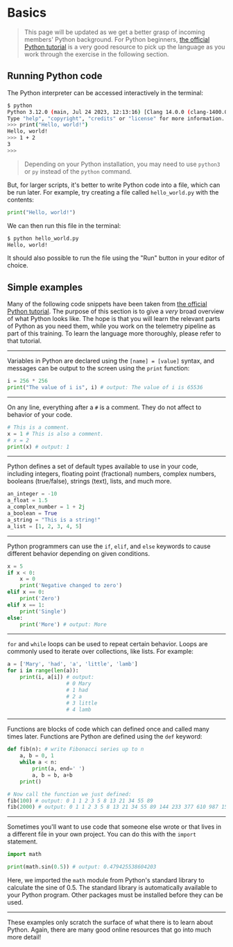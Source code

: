 # Basics

> This page will be updated as we get a better grasp of incoming members'
> Python background. For Python beginners,
> [the official Python tutorial](https://docs.python.org/3/tutorial/) is
> a very good resource to pick up the language as you work through the
> exercise in the following section.

## Running Python code
The Python interpreter can be accessed interactively in the terminal:

```bash
$ python
Python 3.12.0 (main, Jul 24 2023, 12:13:16) [Clang 14.0.0 (clang-1400.0.29.202)] on darwin
Type "help", "copyright", "credits" or "license" for more information.
>>> print("Hello, world!")
Hello, world!
>>> 1 + 2
3
>>>
```

> Depending on your Python installation, you may need to use `python3` or `py` instead
> of the `python` command.

But, for larger scripts, it's better to write Python code into a file, which can be run
later. For example, try creating a file called `hello_world.py` with the contents:

```python
print("Hello, world!")
```

We can then run this file in the terminal:
```bash
$ python hello_world.py
Hello, world!
```

It should also possible to run the file using the "Run" button in your editor of choice.

## Simple examples
Many of the following code snippets have been taken from
[the official Python tutorial](https://docs.python.org/3/tutorial/). The purpose of this
section is to give a *very* broad overview of what Python looks like. The hope is that you
will learn the relevant parts of Python as you need them, while you work on the telemetry
pipeline as part of this training. To learn the language more thoroughly, please refer
to that tutorial.

---

Variables in Python are declared using the `[name] = [value]` syntax, and messages can
be output to the screen using the `print` function:
```python
i = 256 * 256
print("The value of i is", i) # output: The value of i is 65536
```

---

On any line, everything after a `#` is a comment. They do not affect to behavior of your code.
```python
# This is a comment.
x = 1 # This is also a comment.
# x = 2
print(x) # output: 1
```

---

Python defines a set of default types available to use in your code, including integers, floating
point (fractional) numbers, complex numbers, booleans (true/false), strings (text), lists, and much more.

```python
an_integer = -10
a_float = 1.5
a_complex_number = 1 + 2j
a_boolean = True
a_string = "This is a string!"
a_list = [1, 2, 3, 4, 5]
```

---

Python programmers can use the `if`, `elif`, and `else` keywords to cause different behavior depending
on given conditions.

```python
x = 5
if x < 0:
    x = 0
    print('Negative changed to zero')
elif x == 0:
    print('Zero')
elif x == 1:
    print('Single')
else:
    print('More') # output: More
```

---

`for` and `while` loops can be used to repeat certain behavior. Loops are commonly used
to iterate over collections, like lists. For example:

```python
a = ['Mary', 'had', 'a', 'little', 'lamb']
for i in range(len(a)):
    print(i, a[i]) # output:
                   # 0 Mary
                   # 1 had
                   # 2 a
                   # 3 little
                   # 4 lamb
```

---

Functions are blocks of code which can defined once and called many times later.
Functions are Python are defined using the `def` keyword:


```python
def fib(n): # write Fibonacci series up to n
    a, b = 0, 1
    while a < n:
        print(a, end=' ')
        a, b = b, a+b
    print()

# Now call the function we just defined:
fib(100) # output: 0 1 1 2 3 5 8 13 21 34 55 89
fib(2000) # output: 0 1 1 2 3 5 8 13 21 34 55 89 144 233 377 610 987 1597
```

---

Sometimes you'll want to use code that someone else wrote or that lives in a different file
in your own project. You can do this with the `import` statement.


```python
import math

print(math.sin(0.5)) # output: 0.479425538604203
```

Here, we imported the `math` module from Python's standard library to calculate
the sine of 0.5. The standard library is automatically available to your Python
program. Other packages must be installed before they can be used.

---

These examples only scratch the surface of what there is to learn about Python. Again,
there are many good online resources that go into much more detail!
